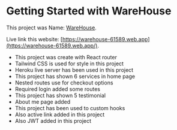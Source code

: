 # Getting Started with WareHouse

This project was Name: [WareHouse](https://warehouse-61589.web.app/).


Live link this website:  [https://warehouse-61589.web.app](https://warehouse-61589.web.app/).

- This project was create with React router
- Tailwind CSS is used for style in this project
- Heroku live server has been used in this project
- This project has shown 6 services in home page
- Nested routes use for checkout options
- Required login added some routes
- This project has shown 5 testimonial
- About me page added
- This project has been used to custom hooks
- Also active link added in this project
- Also JWT added in this project


